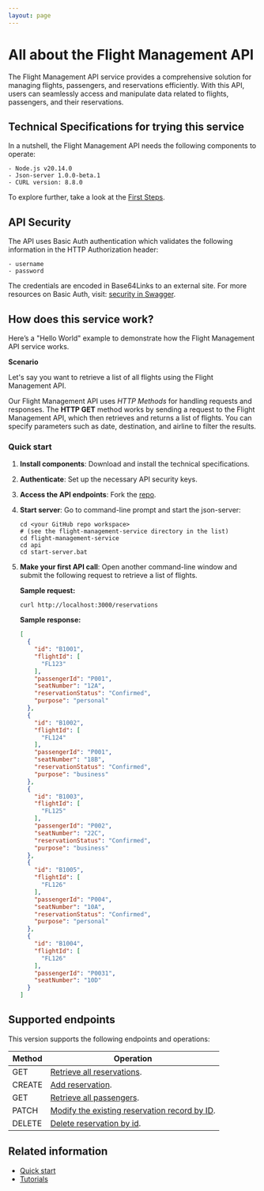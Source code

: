 ```yaml
---
layout: page
---
```


# All about the Flight Management API

The Flight Management API service provides a comprehensive solution
for managing flights, passengers, and reservations efficiently.
With this API, users can seamlessly access and manipulate data
related to flights, passengers, and their reservations.

## Technical Specifications for trying this service 

In a nutshell, the Flight Management API needs the following components to operate:

    - Node.js v20.14.0 
    - Json-server 1.0.0-beta.1
    - CURL version: 8.8.0 

To explore further, take a look at the [First Steps](tutorials/before-you-start-a-tutorial.md).  

## API Security

The API uses Basic Auth authentication which validates the following
information in the HTTP Authorization header: 

    - username 
    - password  

The credentials are encoded in Base64Links to an external site. 
For more resources on Basic Auth, visit: [security in Swagger](https://swagger.io/docs/specification/2-0/authentication/basic-authentication/).

## How does this service work?

Here’s a "Hello World" example to demonstrate how the Flight Management API service works.

**Scenario**

Let's say you want to retrieve a list of all flights using the Flight Management API.

Our Flight Management API uses *HTTP Methods* for handling requests and responses. 
The **HTTP GET** method works by sending a request to the Flight Management API, which then retrieves and returns
a list of flights. You can specify parameters such as date, 
destination, and airline to filter the results.

### Quick start

1. **Install components**: Download and install the technical specifications. 
1. **Authenticate**: Set up the necessary API security keys.
1. **Access the API endpoints**: Fork the [repo](https://github.com/radhikasundararaman24/flight-management-service).
1. **Start server**: Go to command-line prompt and start the json-server:
        
    ```shell
    cd <your GitHub repo workspace>
    # (see the flight-management-service directory in the list)
    cd flight-management-service
    cd api
    cd start-server.bat
    ```     
1. **Make your first API call**: Open another command-line window and submit the following request to retrieve a list of flights.

    **Sample request:** 

    ``` curl
    curl http://localhost:3000/reservations
    ```

    **Sample response:**

    ```json
    [
      {
        "id": "B1001",
        "flightId": [
          "FL123"
        ],
        "passengerId": "P001",
        "seatNumber": "12A",
        "reservationStatus": "Confirmed",
        "purpose": "personal"
      },
      {
        "id": "B1002",
        "flightId": [
          "FL124"
        ],
        "passengerId": "P001",
        "seatNumber": "18B",
        "reservationStatus": "Confirmed",
        "purpose": "business"
      },
      {
        "id": "B1003",
        "flightId": [
          "FL125"
        ],
        "passengerId": "P002",
        "seatNumber": "22C",
        "reservationStatus": "Confirmed",
        "purpose": "business"
      },
      {
        "id": "B1005",
        "flightId": [
          "FL126"
        ],
        "passengerId": "P004",
        "seatNumber": "10A",
        "reservationStatus": "Confirmed",
        "purpose": "personal"
      },
      {
        "id": "B1004",
        "flightId": [
          "FL126"
        ],
        "passengerId": "P0031",
        "seatNumber": "10D"
      }
    ]
    ```

## Supported endpoints

This version supports the following endpoints and operations:


| Method | Operation  | 
|---|---|
| GET  | [Retrieve all reservations](reference/reservations-get-all-reservations.md). |
| CREATE  | [Add reservation](reference/reservations-create-reservation.md). |
| GET  | [Retrieve all passengers](reference/passengers-get-all-passengers.md). |
| PATCH  | [Modify the existing reservation record by ID](reference/reservations-update-by-id.md). |
| DELETE  | [Delete reservation by id](reference/reservation-delete-reservation-by-id). | 


## Related information

- [Quick start](tutorials/before-you-start-a-tutorial.md)
- [Tutorials](tutorials/usecase.md)


